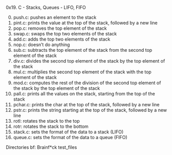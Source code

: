 0x19. C - Stacks, Queues - LIFO, FIFO

0. push.c: pushes an element to the stack
1. pint.c: prints the value at the top of the stack, followed by a new line
2. pop.c: removes the top element of the stack
3. swap.c: swaps the top two elements of the stack
4. add.c: adds the top two elements of the stack
5. nop.c:  doesn’t do anything
6. sub.c: subtracts the top element of the stack from the second top element of the stack
7. div.c: divides the second top element of the stack by the top element of the stack
8. mul.c: multiplies the second top element of the stack with the top element of the stack
9. mod.c: computes the rest of the division of the second top element of the stack by the top element of the stack
10. pall.c: prints all the values on the stack, starting from the top of the stack
11. pchar.c: prints the char at the top of the stack, followed by a new line
12. pstr.c: prints the string starting at the top of the stack, followed by a new line
13. rotl: rotates the stack to the top
14. rotr: rotates the stack to the bottom
15. stack.c: sets the format of the data to a stack (LIFO)
16. queue.c: sets the format of the data to a queue (FIFO)

Directories
bf: Brainf*ck
test_files